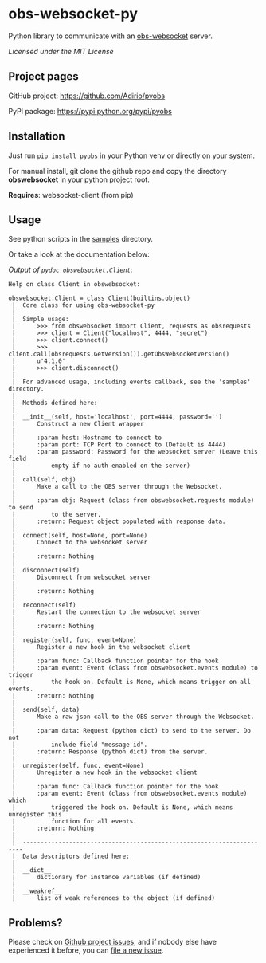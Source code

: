# obs-websocket-py
Python library to communicate with an [obs-websocket](https://github.com/Palakis/obs-websocket) server.

_Licensed under the MIT License_

## Project pages

GitHub project: https://github.com/Adirio/pyobs

PyPI package: https://pypi.python.org/pypi/pyobs

## Installation

Just run `pip install pyobs` in your Python venv or directly on your system.

For manual install, git clone the github repo and copy the directory **obswebsocket** in your python project root.

**Requires**: websocket-client (from pip)

## Usage

See python scripts in the [samples](https://github.com/Adirio/pyobs/tree/master/samples) directory.

Or take a look at the documentation below:

_Output of `pydoc obswebsocket.Client`:_

```
Help on class Client in obswebsocket:

obswebsocket.Client = class Client(builtins.object)
 |  Core class for using obs-websocket-py
 |
 |  Simple usage:
 |      >>> from obswebsocket import Client, requests as obsrequests
 |      >>> client = Client("localhost", 4444, "secret")
 |      >>> client.connect()
 |      >>> client.call(obsrequests.GetVersion()).getObsWebsocketVersion()
 |      u'4.1.0'
 |      >>> client.disconnect()
 |
 |  For advanced usage, including events callback, see the 'samples' directory.
 |
 |  Methods defined here:
 |
 |  __init__(self, host='localhost', port=4444, password='')
 |      Construct a new Client wrapper
 |
 |      :param host: Hostname to connect to
 |      :param port: TCP Port to connect to (Default is 4444)
 |      :param password: Password for the websocket server (Leave this field
 |          empty if no auth enabled on the server)
 |
 |  call(self, obj)
 |      Make a call to the OBS server through the Websocket.
 |
 |      :param obj: Request (class from obswebsocket.requests module) to send
 |          to the server.
 |      :return: Request object populated with response data.
 |
 |  connect(self, host=None, port=None)
 |      Connect to the websocket server
 |
 |      :return: Nothing
 |
 |  disconnect(self)
 |      Disconnect from websocket server
 |
 |      :return: Nothing
 |
 |  reconnect(self)
 |      Restart the connection to the websocket server
 |
 |      :return: Nothing
 |
 |  register(self, func, event=None)
 |      Register a new hook in the websocket client
 |
 |      :param func: Callback function pointer for the hook
 |      :param event: Event (class from obswebsocket.events module) to trigger
 |          the hook on. Default is None, which means trigger on all events.
 |      :return: Nothing
 |
 |  send(self, data)
 |      Make a raw json call to the OBS server through the Websocket.
 |
 |      :param data: Request (python dict) to send to the server. Do not
 |          include field "message-id".
 |      :return: Response (python dict) from the server.
 |
 |  unregister(self, func, event=None)
 |      Unregister a new hook in the websocket client
 |
 |      :param func: Callback function pointer for the hook
 |      :param event: Event (class from obswebsocket.events module) which
 |          triggered the hook on. Default is None, which means unregister this
 |          function for all events.
 |      :return: Nothing
 |
 |  ----------------------------------------------------------------------
 |  Data descriptors defined here:
 |
 |  __dict__
 |      dictionary for instance variables (if defined)
 |
 |  __weakref__
 |      list of weak references to the object (if defined)
```

## Problems?

Please check on [Github project issues](https://github.com/Adirio/pyobs/issues), and if nobody else have experienced it 
before, you can [file a new issue](https://github.com/Adirio/pyobs/issues/new).

